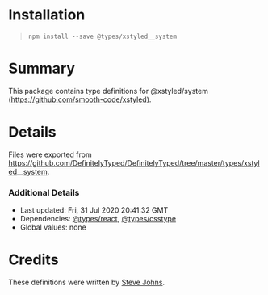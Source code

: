 # Installation
> `npm install --save @types/xstyled__system`

# Summary
This package contains type definitions for @xstyled/system (https://github.com/smooth-code/xstyled).

# Details
Files were exported from https://github.com/DefinitelyTyped/DefinitelyTyped/tree/master/types/xstyled__system.

### Additional Details
 * Last updated: Fri, 31 Jul 2020 20:41:32 GMT
 * Dependencies: [@types/react](https://npmjs.com/package/@types/react), [@types/csstype](https://npmjs.com/package/@types/csstype)
 * Global values: none

# Credits
These definitions were written by [Steve Johns](https://github.com/stevejay).
